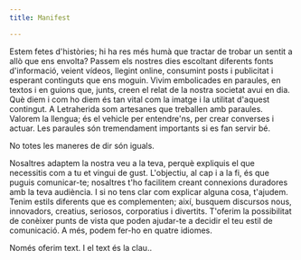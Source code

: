 ```yaml
---
title: Manifest

---
```

Estem fetes d'històries; hi ha res més humà que tractar de trobar un sentit a allò que ens envolta? Passem els nostres dies escoltant diferents fonts d'informació, veient vídeos, llegint online, consumint posts i publicitat i esperant continguts que ens moguin. Vivim embolicades en paraules, en textos i en guions que, junts, creen el relat de la nostra societat avui en dia. Què diem i com ho diem és tan vital com la imatge i la utilitat d'aquest contingut. A Letraherida som artesanes que treballen amb paraules. Valorem la llengua; és el vehicle per entendre'ns, per crear converses i actuar. Les paraules són tremendament importants si es fan servir bé.

No totes les maneres de dir són iguals.

Nosaltres adaptem la nostra veu a la teva, perquè expliquis el que necessitis com a tu et vingui de gust. L'objectiu, al cap i a la fi, és que puguis comunicar-te; nosaltres t'ho facilitem creant connexions duradores amb la teva audiència. I si no tens clar com explicar alguna cosa, t'ajudem. Tenim estils diferents que es complementen; així, busquem discursos nous, innovadors, creatius, seriosos, corporatius i divertits. T'oferim la possibilitat de conèixer punts de vista que poden ajudar-te a decidir el teu estil de comunicació. A més, podem fer-ho en quatre idiomes.

Només oferim text. I el text és la clau..